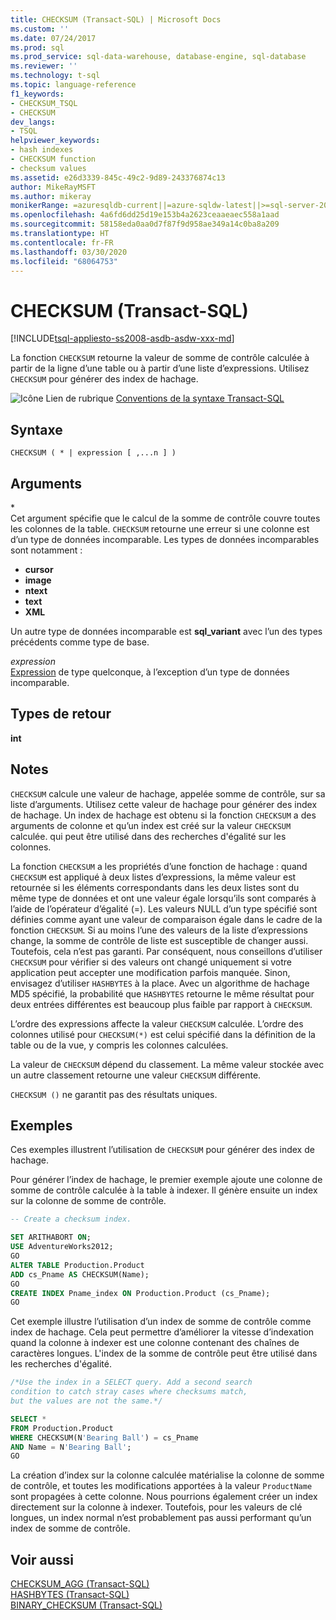 ```yaml
---
title: CHECKSUM (Transact-SQL) | Microsoft Docs
ms.custom: ''
ms.date: 07/24/2017
ms.prod: sql
ms.prod_service: sql-data-warehouse, database-engine, sql-database
ms.reviewer: ''
ms.technology: t-sql
ms.topic: language-reference
f1_keywords:
- CHECKSUM_TSQL
- CHECKSUM
dev_langs:
- TSQL
helpviewer_keywords:
- hash indexes
- CHECKSUM function
- checksum values
ms.assetid: e26d3339-845c-49c2-9d89-243376874c13
author: MikeRayMSFT
ms.author: mikeray
monikerRange: =azuresqldb-current||=azure-sqldw-latest||>=sql-server-2016||=sqlallproducts-allversions||>=sql-server-linux-2017||=azuresqldb-mi-current
ms.openlocfilehash: 4a6fd6dd25d19e153b4a2623ceaaeaec558a1aad
ms.sourcegitcommit: 58158eda0aa0d7f87f9d958ae349a14c0ba8a209
ms.translationtype: HT
ms.contentlocale: fr-FR
ms.lasthandoff: 03/30/2020
ms.locfileid: "68064753"
---
```

# <a name="checksum-transact-sql"></a>CHECKSUM (Transact-SQL)
[!INCLUDE[tsql-appliesto-ss2008-asdb-asdw-xxx-md](../../includes/tsql-appliesto-ss2008-asdb-asdw-xxx-md.md)]

La fonction `CHECKSUM` retourne la valeur de somme de contrôle calculée à partir de la ligne d’une table ou à partir d’une liste d’expressions. Utilisez `CHECKSUM` pour générer des index de hachage.
  
![Icône Lien de rubrique](../../database-engine/configure-windows/media/topic-link.gif "Icône du lien de rubrique") [Conventions de la syntaxe Transact-SQL](../../t-sql/language-elements/transact-sql-syntax-conventions-transact-sql.md)
  
## <a name="syntax"></a>Syntaxe  
  
```
CHECKSUM ( * | expression [ ,...n ] )  
```  
  
## <a name="arguments"></a>Arguments  
\*  
Cet argument spécifie que le calcul de la somme de contrôle couvre toutes les colonnes de la table. `CHECKSUM` retourne une erreur si une colonne est d’un type de données incomparable. Les types de données incomparables sont notamment :

- **cursor**
- **image**
- **ntext**
- **text**
- **XML**

Un autre type de données incomparable est **sql_variant** avec l’un des types précédents comme type de base.
  
*expression*  
[Expression](../../t-sql/language-elements/expressions-transact-sql.md) de type quelconque, à l’exception d’un type de données incomparable.
  
## <a name="return-types"></a>Types de retour
 **int**  
  
## <a name="remarks"></a>Notes  
`CHECKSUM` calcule une valeur de hachage, appelée somme de contrôle, sur sa liste d’arguments. Utilisez cette valeur de hachage pour générer des index de hachage. Un index de hachage est obtenu si la fonction `CHECKSUM` a des arguments de colonne et qu’un index est créé sur la valeur `CHECKSUM` calculée. qui peut être utilisé dans des recherches d'égalité sur les colonnes.
  
La fonction `CHECKSUM` a les propriétés d’une fonction de hachage : quand `CHECKSUM` est appliqué à deux listes d’expressions, la même valeur est retournée si les éléments correspondants dans les deux listes sont du même type de données et ont une valeur égale lorsqu’ils sont comparés à l’aide de l’opérateur d’égalité (=). Les valeurs NULL d’un type spécifié sont définies comme ayant une valeur de comparaison égale dans le cadre de la fonction `CHECKSUM`. Si au moins l’une des valeurs de la liste d’expressions change, la somme de contrôle de liste est susceptible de changer aussi. Toutefois, cela n’est pas garanti. Par conséquent, nous conseillons d’utiliser `CHECKSUM` pour vérifier si des valeurs ont changé uniquement si votre application peut accepter une modification parfois manquée. Sinon, envisagez d’utiliser `HASHBYTES` à la place. Avec un algorithme de hachage MD5 spécifié, la probabilité que `HASHBYTES` retourne le même résultat pour deux entrées différentes est beaucoup plus faible par rapport à `CHECKSUM`.
  
L’ordre des expressions affecte la valeur `CHECKSUM` calculée. L’ordre des colonnes utilisé pour `CHECKSUM(*)` est celui spécifié dans la définition de la table ou de la vue, y compris les colonnes calculées.
  
La valeur de `CHECKSUM` dépend du classement. La même valeur stockée avec un autre classement retourne une valeur `CHECKSUM` différente.
  
`CHECKSUM ()` ne garantit pas des résultats uniques.

## <a name="examples"></a>Exemples  
Ces exemples illustrent l’utilisation de `CHECKSUM` pour générer des index de hachage.
  
Pour générer l’index de hachage, le premier exemple ajoute une colonne de somme de contrôle calculée à la table à indexer. Il génère ensuite un index sur la colonne de somme de contrôle. 
  
```sql
-- Create a checksum index.  

SET ARITHABORT ON;  
USE AdventureWorks2012;   
GO  
ALTER TABLE Production.Product  
ADD cs_Pname AS CHECKSUM(Name);  
GO  
CREATE INDEX Pname_index ON Production.Product (cs_Pname);  
GO  
```  
  
Cet exemple illustre l’utilisation d’un index de somme de contrôle comme index de hachage. Cela peut permettre d’améliorer la vitesse d’indexation quand la colonne à indexer est une colonne contenant des chaînes de caractères longues. L'index de la somme de contrôle peut être utilisé dans les recherches d'égalité.
  
```sql
/*Use the index in a SELECT query. Add a second search   
condition to catch stray cases where checksums match,   
but the values are not the same.*/  

SELECT *   
FROM Production.Product  
WHERE CHECKSUM(N'Bearing Ball') = cs_Pname  
AND Name = N'Bearing Ball';  
GO  
```  
  
La création d’index sur la colonne calculée matérialise la colonne de somme de contrôle, et toutes les modifications apportées à la valeur `ProductName` sont propagées à cette colonne. Nous pourrions également créer un index directement sur la colonne à indexer. Toutefois, pour les valeurs de clé longues, un index normal n’est probablement pas aussi performant qu’un index de somme de contrôle.
  
## <a name="see-also"></a>Voir aussi
[CHECKSUM_AGG &#40;Transact-SQL&#41;](../../t-sql/functions/checksum-agg-transact-sql.md)  
[HASHBYTES &#40;Transact-SQL&#41;](../../t-sql/functions/hashbytes-transact-sql.md)  
[BINARY_CHECKSUM  &#40;Transact-SQL&#41;](../../t-sql/functions/binary-checksum-transact-sql.md)
  
  
